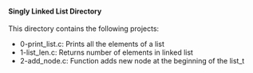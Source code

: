 #### Singly Linked List Directory
This directory contains the following projects:
* 0-print_list.c: Prints all the elements of a list
* 1-list_len.c: Returns number of elements in linked list
* 2-add_node.c: Function adds new node at the beginning of the list_t 

